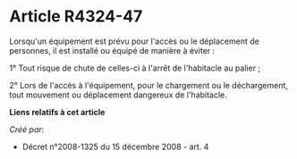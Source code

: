 # Article R4324-47

Lorsqu'un équipement est prévu pour l'accès ou le déplacement de personnes, il est installé ou équipé de manière à éviter : 

1° Tout risque de chute de celles-ci à l'arrêt de l'habitacle au palier ; 

2° Lors de l'accès à l'équipement, pour le chargement ou le déchargement, tout mouvement ou déplacement dangereux de
l'habitacle.

**Liens relatifs à cet article**

_Créé par_:

  - Décret n°2008-1325 du 15 décembre 2008 - art. 4
